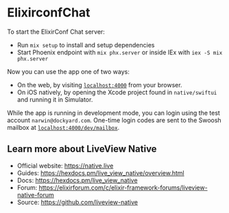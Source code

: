 # ElixirconfChat

To start the ElixirConf Chat server:

  * Run `mix setup` to install and setup dependencies
  * Start Phoenix endpoint with `mix phx.server` or inside IEx with `iex -S mix phx.server`

Now you can use the app one of two ways:

- On the web, by visiting [`localhost:4000`](http://localhost:4000) from your browser.
- On iOS natively, by opening the Xcode project found in `native/swiftui` and running it in Simulator.

While the app is running in development mode, you can login using the test account `narwin@dockyard.com`. One-time login codes are sent to the Swoosh mailbox at [`localhost:4000/dev/mailbox`](http://localhost:4000/dev/mailbox).

## Learn more about LiveView Native

  * Official website: https://native.live
  * Guides: https://hexdocs.pm/live_view_native/overview.html
  * Docs: https://hexdocs.pm/live_view_native
  * Forum: https://elixirforum.com/c/elixir-framework-forums/liveview-native-forum
  * Source: https://github.com/liveview-native
